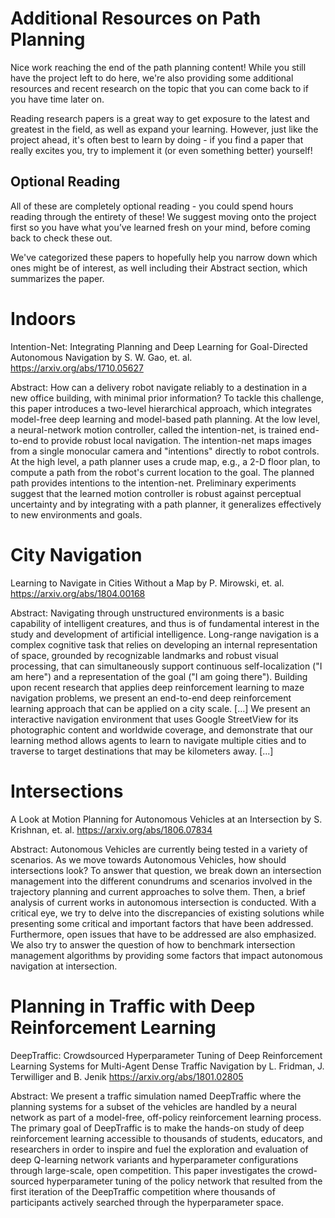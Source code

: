# Additional Resources on Path Planning

Nice work reaching the end of the path planning content! While you still have the project left to do here, we're also providing some additional resources and recent research on the topic that you can come back to if you have time later on.

Reading research papers is a great way to get exposure to the latest and greatest in the field, as well as expand your learning. However, just like the project ahead, it's often best to learn by doing - if you find a paper that really excites you, try to implement it (or even something better) yourself!

## Optional Reading
All of these are completely optional reading - you could spend hours reading through the entirety of these! We suggest moving onto the project first so you have what you’ve learned fresh on your mind, before coming back to check these out.

We've categorized these papers to hopefully help you narrow down which ones might be of interest, as well including their Abstract section, which summarizes the paper.

# Indoors
Intention-Net: Integrating Planning and Deep Learning for Goal-Directed Autonomous Navigation by S. W. Gao, et. al.
https://arxiv.org/abs/1710.05627

Abstract: How can a delivery robot navigate reliably to a destination in a new office building, with minimal prior information? To tackle this challenge, this paper introduces a two-level hierarchical approach, which integrates model-free deep learning and model-based path planning. At the low level, a neural-network motion controller, called the intention-net, is trained end-to-end to provide robust local navigation. The intention-net maps images from a single monocular camera and "intentions" directly to robot controls. At the high level, a path planner uses a crude map, e.g., a 2-D floor plan, to compute a path from the robot's current location to the goal. The planned path provides intentions to the intention-net. Preliminary experiments suggest that the learned motion controller is robust against perceptual uncertainty and by integrating with a path planner, it generalizes effectively to new environments and goals.

# City Navigation
Learning to Navigate in Cities Without a Map by P. Mirowski, et. al.
https://arxiv.org/abs/1804.00168

Abstract: Navigating through unstructured environments is a basic capability of intelligent creatures, and thus is of fundamental interest in the study and development of artificial intelligence. Long-range navigation is a complex cognitive task that relies on developing an internal representation of space, grounded by recognizable landmarks and robust visual processing, that can simultaneously support continuous self-localization ("I am here") and a representation of the goal ("I am going there"). Building upon recent research that applies deep reinforcement learning to maze navigation problems, we present an end-to-end deep reinforcement learning approach that can be applied on a city scale. [...] We present an interactive navigation environment that uses Google StreetView for its photographic content and worldwide coverage, and demonstrate that our learning method allows agents to learn to navigate multiple cities and to traverse to target destinations that may be kilometers away. [...]

# Intersections
A Look at Motion Planning for Autonomous Vehicles at an Intersection by S. Krishnan, et. al.
https://arxiv.org/abs/1806.07834

Abstract: Autonomous Vehicles are currently being tested in a variety of scenarios. As we move towards Autonomous Vehicles, how should intersections look? To answer that question, we break down an intersection management into the different conundrums and scenarios involved in the trajectory planning and current approaches to solve them. Then, a brief analysis of current works in autonomous intersection is conducted. With a critical eye, we try to delve into the discrepancies of existing solutions while presenting some critical and important factors that have been addressed. Furthermore, open issues that have to be addressed are also emphasized. We also try to answer the question of how to benchmark intersection management algorithms by providing some factors that impact autonomous navigation at intersection.

# Planning in Traffic with Deep Reinforcement Learning
DeepTraffic: Crowdsourced Hyperparameter Tuning of Deep Reinforcement Learning Systems for Multi-Agent Dense Traffic Navigation by L. Fridman, J. Terwilliger and B. Jenik
https://arxiv.org/abs/1801.02805

Abstract: We present a traffic simulation named DeepTraffic where the planning systems for a subset of the vehicles are handled by a neural network as part of a model-free, off-policy reinforcement learning process. The primary goal of DeepTraffic is to make the hands-on study of deep reinforcement learning accessible to thousands of students, educators, and researchers in order to inspire and fuel the exploration and evaluation of deep Q-learning network variants and hyperparameter configurations through large-scale, open competition. This paper investigates the crowd-sourced hyperparameter tuning of the policy network that resulted from the first iteration of the DeepTraffic competition where thousands of participants actively searched through the hyperparameter space.

